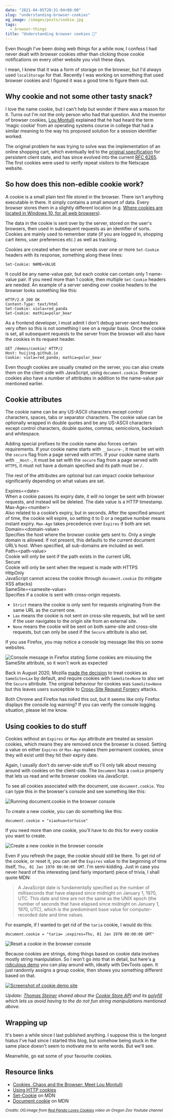 ```yaml
---
date: "2021-04-05T20:31:04+08:00"
slug: "understanding-browser-cookies"
og_image: /images/posts/cookie.jpg
tags:
  - browser-things
title: "Understanding browser cookies 🍪"
---
```


Even though I've been doing web things for a while now, I confess I had never dealt with browser cookies other than clicking those cookie notifications on every other website you visit these days.

I mean, I knew that it was a form of storage on the browser, but I'd always used `localStorage` for that. Recently I was working on something that used browser cookies and I figured it was a good time to figure them out.

## Why cookie and not some other tasty snack?

I love the name cookie, but I can't help but wonder if there was a reason for it. Turns out I'm not the only person who had that question. And the inventor of browser cookies, [Lou Montulli](http://montulli.blogspot.com/2013/05/the-reasoning-behind-web-cookies.html) explained that he had heard the term ‘magic cookie‘ from an operating systems course in college that had a similar meaning to the way his proposed solution for a session identifier worked.

The original problem he was trying to solve was the implementation of an online shopping cart, which eventually led to the [original specification](https://curl.se/rfc/cookie_spec.html) for persistent client state, and has since evolved into the current [RFC 6265](https://tools.ietf.org/html/rfc6265). The first cookies were used to verify repeat visitors to the Netscape website.

## So how does this non-edible cookie work?

A cookie is a small plain text file stored in the browser. There isn't anything executable in there. It simply contains a small amount of data. Every browser stores them in a slightly different location (e.g. [Where cookies are located in Windows 10, for all web browsers](https://www.digitalcitizen.life/cookies-location-windows-10/)).

The data in the cookie is sent over by the server, stored on the user's browsers, then used in subsequent requests as an identifier of sorts. Cookies are mainly used to remember state (if you are logged in, shopping cart items, user preferences etc.) as well as tracking.

Cookies are created when the server sends over one or more `Set-Cookie` headers with its response, something along these lines:

```
Set-Cookie: NAME=VALUE
```

It could be any name-value pair, but each cookie can contain only 1 name-value pair. If you need more than 1 cookie, then multiple `Set-Cookie` headers are needed. An example of a server sending over cookie headers to the browser looks something like this:

```
HTTP/2.0 200 OK
Content-Type: text/html
Set-Cookie: viola=red_panda
Set-Cookie: mathia=polar_bear
```

As a frontend developer, I must admit I don't debug server-sent headers very often so this is not something I see on a regular basis. Once the cookie is set, all subsequent requests to the server from the browser will also have the cookies in its request header.

```
GET /demos/cookie/ HTTP/2
Host: huijing.github.io
Cookie: viola=red_panda; mathia=polar_bear
```

Even though cookies are usually created on the server, you can also create them on the client-side with JavaScript, using `document.cookie`. Browser cookies also have a number of attributes in addition to the name-value pair mentioned earlier.

## Cookie attributes

The cookie name can be any US-ASCII characters except control characters, spaces, tabs or separator characters. The cookie value can be optionally wrapped in double quotes and be any US-ASCII characters except control characters, double quotes, commas, semicolons, backslash and whitespace.

Adding special prefixes to the cookie name also forces certain requirements. If your cookie name starts with `__Secure-`, it must be set with the `secure` flag from a page served with `HTTPS`. If your cookie name starts with `__Host-`, it must be set with the `secure` flag from a page served with `HTTPS`, it must not have a domain specified and its path must be `/`.

The rest of the attributes are optional but can impact cookie behaviour significantly depending on what values are set.

<div class="table">
  <div class="tr">
    <div class="th td">Expires=&lt;date&gt;</div>
    <div class="td">When a cookie passes its expiry date, it will no longer be sent with browser requests, and instead will be deleted. The date value is a HTTP timestamp.</div>
  </div>
  <div class="tr">
    <div class="th td">Max-Age=&lt;number&gt;</div>
    <div class="td">Also related to a cookie’s expiry, but in seconds. After the specified amount of time, the cookie will expire, so setting it to 0 or a negative number means instant expiry. <code>Max-Age</code> takes precedence over <code>Expires</code> if both are set.</div>
  </div>
  <div class="tr">
    <div class="th td">Domain=&lt;domain-value&gt;</div>
    <div class="td">Specifies the host where the browser cookie gets sent to. Only a single domain is allowed. If not present, this defaults to the current document URL’s host. When specified, all sub-domains are included as well.</div>
  </div>
  <div class="tr">
    <div class="th td">Path=&lt;path-value&gt;</div>
    <div class="td">Cookie will only be sent if the path exists in the current URL</div>
  </div>
  <div class="tr">
    <div class="th td">Secure</div>
    <div class="td">Cookie will only be sent when the request is made with HTTPS</div>
  </div>
  <div class="tr">
    <div class="th td">HttpOnly</div>
    <div class="td">JavaScript cannot access the cookie through <code>document.cookie</code> (to mitigate XSS attacks)</div>
  </div>
  <div class="tr">
    <div class="th td">SameSite=&lt;samesite-value&gt;</div>
    <div class="td">Specifies if a cookie is sent with cross-origin requests.
      <ul>
        <li class="no-margin"><code>Strict</code> means the cookie is only sent for requests originating from the same URL as the current one.</li>
        <li class="no-margin"><code>Lax</code> means the cookie is not sent on cross-site requests, but will be sent if the user navigates to the origin site from an external site.</li>
        <li><code>None</code> means the cookie will be sent on both same-site and cross-site requests, but can only be used if the <code>Secure</code> attribute is also set.</li>
      </ul>
    </div>
  </div>
</div>

If you use Firefox, you may notice a console log message like this on some websites.

<img srcset="/images/posts/cookie/samesite-480.png 480w, /images/posts/cookie/samesite-640.png 640w, /images/posts/cookie/samesite-960.png 960w, /images/posts/cookie/samesite-1280.png 1280w" sizes="(max-width: 400px) 100vw, (max-width: 960px) 75vw, 640px" src="/images/posts/cookie/samesite-640.png" alt="Console message in Firefox stating Some cookies are misusing the SameSite attribute, so it won't work as expected">

Back in August 2020, Mozilla [made the decision](https://hacks.mozilla.org/2020/08/changes-to-samesite-cookie-behavior/) to treat cookies as `SameSite=Lax` by default, and require cookies with `SameSite=None` to also set the `Secure` attribute. The original behaviour for cookies was `SameSite=None` but this leaves users susceptible to [Cross-Site Request Forgery](https://developer.mozilla.org/en-US/docs/Glossary/CSRF) attacks.

Both Chrome and Firefox has rolled this out, but it seems like only Firefox displays the console log warning? If you can verify the console logging situation, please let me know.

## Using cookies to do stuff

Cookies without an `Expires` or `Max-Age` attribute are treated as session cookies, which means they are removed once the browser is closed. Setting a value on either `Expires` or `Max-Age` makes them permanent cookies, since they will exist until they hit their expiry date.

Again, I usually don't do server-side stuff so I'll only talk about messing around with cookies on the client-side. The `Document` has a `cookie` property that lets us read and write browser cookies via JavaScript.

To see all cookies associated with the document, use `document.cookie`. You can type this in the browser's console and see something like this:

<img src="/images/posts/cookie/allcookies.png" srcset="/images/posts/cookie/allcookies@2x.png 2x" alt="Running document.cookie in the browser console">

To create a new cookie, you can do something like this:

```
document.cookie = "xiaohua=tortoise"
```

If you need more than one cookie, you'll have to do this for every cookie you want to create.

<img src="/images/posts/cookie/create.png" srcset="/images/posts/cookie/create@2x.png 2x" alt="Create a new cookie in the browser console">

Even if you refresh the page, the cookie should still be there. To get rid of the cookie, or reset it, you can set the `Expires` value to the beginning of time itself, `Thu, 01 Jan 1970 00:00:00 GMT`. I'm semi-kidding. Just in case you never heard of this interesting (and fairly important) piece of trivia, I shall quote MDN:

> A JavaScript date is fundamentally specified as the number of milliseconds that have elapsed since midnight on January 1, 1970, UTC. This date and time are not the same as the UNIX epoch (the number of seconds that have elapsed since midnight on January 1, 1970, UTC), which is the predominant base value for computer-recorded date and time values.

For example, if I wanted to get rid of the `taria` cookie, I would do this:

```
document.cookie = "taria= ;expires=Thu, 01 Jan 1970 00:00:00 GMT"
```

<img src="/images/posts/cookie/reset.png" srcset="/images/posts/cookie/reset@2x.png 2x" alt="Reset a cookie in the browser console">

Because cookies are strings, doing things based on cookie data involves mostly string manipulation. So I won't go into that in detail, but here's [a ridiculous demo](https://huijing.github.io/demos/cookie/) you can play around with, ideally with DevTools open. It just randomly assigns a group cookie, then shows you something different based on that.

<a href="https://huijing.github.io/demos/cookie/"><img srcset="/images/posts/cookie/demo-480.png 480w, /images/posts/cookie/demo-640.png 640w, /images/posts/cookie/demo-960.png 960w, /images/posts/cookie/demo-1280.png 1280w" sizes="(max-width: 400px) 100vw, (max-width: 960px) 75vw, 640px" src="/images/posts/cookie/demo-640.png" alt="Screenshot of cookie demo site"></a>

_Update: [Thomas Steiner](https://twitter.com/tomayac) shared about the [Cookie Store API](https://developer.mozilla.org/en-US/docs/Web/API/Cookie_Store_API) and its [polyfill](https://github.com/markcellus/cookie-store) which lets us avoid having to the do not fun string manipulations mentioned above._

## Wrapping up

It's been a while since I last published anything. I suppose this is the longest hiatus I've had since I started this blog, but somehow being stuck in the same place doesn't seem to motivate me to write words. But we'll see.

Meanwhile, go eat some of your favourite cookies.

## Resource links

<ul>
  <li class="no-margin"><a href="https://blogs.gartner.com/martin-kihn/cookies-chaos-and-the-browser-meet-lou-montulli/">Cookies, Chaos and the Browser: Meet Lou Montulli</a></li>
  <li class="no-margin"><a href="https://developer.mozilla.org/en-US/docs/Web/HTTP/Cookies">Using HTTP cookies</a></li>
  <li class="no-margin"><a href="https://developer.mozilla.org/en-US/docs/Web/HTTP/Headers/Set-Cookie">Set-Cookie</a> on MDN</li>
  <li><a href="https://developer.mozilla.org/en-US/docs/Web/API/Document/cookie">Document.cookie</a> on MDN</li>
</ul>

<em><small>Credits: OG:image from <a href="https://youtu.be/9pfL8-MP39Y"> Red Panda Loves Cookies</a> video on Oregon Zoo Youtube channel</small></em>
